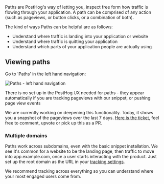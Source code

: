 Paths are PostHog's way of letting you, inspect free form how traffic is flowing through your application. A path can be comprised of any action (such as pageviews, or button clicks, or a combination of both).

The kind of ways Paths can be helpful are as follows:

* Understand where traffic is landing into your application or website
* Understand where traffic is quitting your application
* Understand which parts of your application people are actually using

## Viewing paths

Go to 'Paths' in the left hand navigation:

![Paths - left hand navigation](https://posthog-static-files.s3.us-east-2.amazonaws.com/Documentation-Assets/Screenshot+2020-02-27+at+16.22.49.png)

There is no set up in the PostHog UX needed for paths - they appear automatically if you are tracking pageviews with our snippet, or pushing page view events 

We are currently working on deepening this functionality. Today, it shows you a snapshot of the pageviews over the last 7 days. [Here is the ticket](https://github.com/PostHog/posthog/issues/223), feel free to comment, upvote or pick up this as a PR.

### Multiple domains

Paths work across subdomains, even with the basic snippet installation. We see it's common for a website to be the landing page, then traffic to move into app.example.com, once a user starts interacting with the product. Just set up the root domain as the URL in your [tracking settings](https://github.com/PostHog/posthog/wiki/Snippet-installation).

We recommend tracking across everything so you can understand where your most engaged users come from.